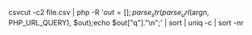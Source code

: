    csvcut -c2 file.csv | php -R '$out=[];parse_str(parse_url($argn, PHP_URL_QUERY), $out);echo $out["q"]."\n";' | sort | uniq -c | sort -nr

